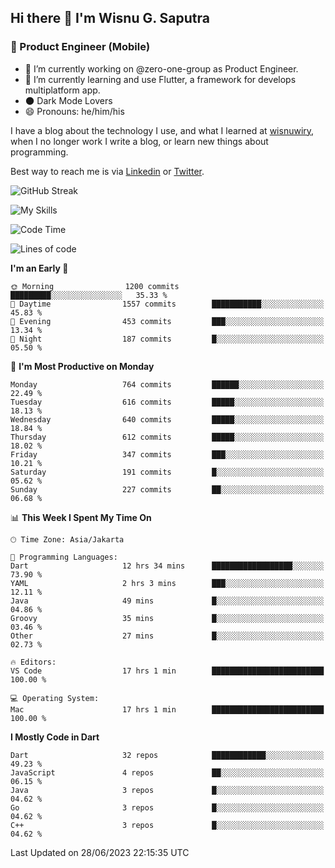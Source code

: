 ## Hi there 👋 I'm Wisnu G. Saputra

### :mobile_phone_off: Product Engineer (Mobile)

- 🔭 I’m currently working on @zero-one-group as Product Engineer.
- 🌱 I’m currently learning and use Flutter, a framework for develops multiplatform app.
- 🌑 Dark Mode Lovers
- 😄 Pronouns: he/him/his

I have a blog about the technology I use, and what I learned at [wisnuwiry](https://wisnuwiry.space/), when I no longer work I write a blog, or learn new things about programming.

Best way to reach me is via [Linkedin](https://www.linkedin.com/in/wisnu-saputra/) or [Twitter](https://twitter.com/wisnuwiry).

![GitHub Streak](https://streak-stats.demolab.com?user=wisnuwiry&theme=dark&hide_border=true)

![My Skills](https://skillicons.dev/icons?i=dart,flutter,kotlin,swift,go,js,css,neovim,git,linux&perline=5)

<!--START_SECTION:waka-->
![Code Time](http://img.shields.io/badge/Code%20Time-553%20hrs%203%20mins-blue)

![Lines of code](https://img.shields.io/badge/From%20Hello%20World%20I%27ve%20Written-4.6%20million%20lines%20of%20code-blue)

**I'm an Early 🐤** 

```text
🌞 Morning                1200 commits        █████████░░░░░░░░░░░░░░░░   35.33 % 
🌆 Daytime                1557 commits        ███████████░░░░░░░░░░░░░░   45.83 % 
🌃 Evening                453 commits         ███░░░░░░░░░░░░░░░░░░░░░░   13.34 % 
🌙 Night                  187 commits         █░░░░░░░░░░░░░░░░░░░░░░░░   05.50 % 
```
📅 **I'm Most Productive on Monday** 

```text
Monday                   764 commits         ██████░░░░░░░░░░░░░░░░░░░   22.49 % 
Tuesday                  616 commits         █████░░░░░░░░░░░░░░░░░░░░   18.13 % 
Wednesday                640 commits         █████░░░░░░░░░░░░░░░░░░░░   18.84 % 
Thursday                 612 commits         █████░░░░░░░░░░░░░░░░░░░░   18.02 % 
Friday                   347 commits         ███░░░░░░░░░░░░░░░░░░░░░░   10.21 % 
Saturday                 191 commits         █░░░░░░░░░░░░░░░░░░░░░░░░   05.62 % 
Sunday                   227 commits         ██░░░░░░░░░░░░░░░░░░░░░░░   06.68 % 
```


📊 **This Week I Spent My Time On** 

```text
🕑︎ Time Zone: Asia/Jakarta

💬 Programming Languages: 
Dart                     12 hrs 34 mins      ██████████████████░░░░░░░   73.90 % 
YAML                     2 hrs 3 mins        ███░░░░░░░░░░░░░░░░░░░░░░   12.11 % 
Java                     49 mins             █░░░░░░░░░░░░░░░░░░░░░░░░   04.86 % 
Groovy                   35 mins             █░░░░░░░░░░░░░░░░░░░░░░░░   03.46 % 
Other                    27 mins             █░░░░░░░░░░░░░░░░░░░░░░░░   02.73 % 

🔥 Editors: 
VS Code                  17 hrs 1 min        █████████████████████████   100.00 % 

💻 Operating System: 
Mac                      17 hrs 1 min        █████████████████████████   100.00 % 
```

**I Mostly Code in Dart** 

```text
Dart                     32 repos            ████████████░░░░░░░░░░░░░   49.23 % 
JavaScript               4 repos             ██░░░░░░░░░░░░░░░░░░░░░░░   06.15 % 
Java                     3 repos             █░░░░░░░░░░░░░░░░░░░░░░░░   04.62 % 
Go                       3 repos             █░░░░░░░░░░░░░░░░░░░░░░░░   04.62 % 
C++                      3 repos             █░░░░░░░░░░░░░░░░░░░░░░░░   04.62 % 
```




 Last Updated on 28/06/2023 22:15:35 UTC
<!--END_SECTION:waka-->
